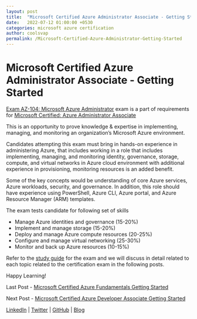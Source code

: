 ```yaml
---
layout: post
title:  "Microsoft Certified Azure Administrator Associate - Getting Started"
date:   2022-07-12 01:00:00 +0530
categories: microsoft azure certification
author: coolsvap
permalink: /Microsoft-Certified-Azure-Administrator-Getting-Started
---
```

# Microsoft Certified Azure Administrator Associate - Getting Started

[Exam AZ-104: Microsoft Azure Administrator](https://docs.microsoft.com/en-us/learn/certifications/exams/az-104) exam is a part of requirements for [Microsoft Certified: Azure Administrator Associate](https://docs.microsoft.com/en-us/learn/certifications/azure-administrator/)

This is an opportunity to prove knowledge & expertise in implementing, managing, and monitoring an organization’s Microsoft Azure environment.

Candidates attempting this exam must bring in hands-on experience in administering Azure, that includes working in a role that includes implementing, managing, and monitoring identity, governance, storage, compute, and virtual networks in Azure cloud environment with additional experience in provisioning, monitoring resources is an added benefit.

Some of the key concepts would be understanding of core Azure services, Azure workloads, security, and governance. In addition, this role should have experience using PowerShell, Azure CLI, Azure portal, and Azure Resource Manager (ARM) templates.

The exam tests candidate for following set of skills

*   Manage Azure identities and governance (15-20%)
*   Implement and manage storage (15-20%)
*   Deploy and manage Azure compute resources (20-25%)
*   Configure and manage virtual networking (25-30%)
*   Monitor and back up Azure resources (10-15%)

Refer to the [study guide](https://query.prod.cms.rt.microsoft.com/cms/api/am/binary/RE4pCWy) for the exam and we will discuss in detail related to each topic related to the certification exam in the following posts.

Happy Learning!

Last Post - [Microsoft Certified Azure Fundamentals Getting Started](https://cloudnativehero.github.io/Microsoft-Certified-Azure-Fundamentals-Getting-Started)

Next Post - [Microsoft Certified Azure Developer Associate Getting Started](https://cloudnativehero.github.io/Microsoft-Certified-Azure-Developer-Getting-Started)

[LinkedIn](https://www.linkedin.com/company/cloudnativehero/) | [Twitter](https://twitter.com/cloudnativehero) | [GitHub](https://github.com/cloudnativehero/AZ-104-Prep) | [Blog](https://cloudnativehero.github.io/)
